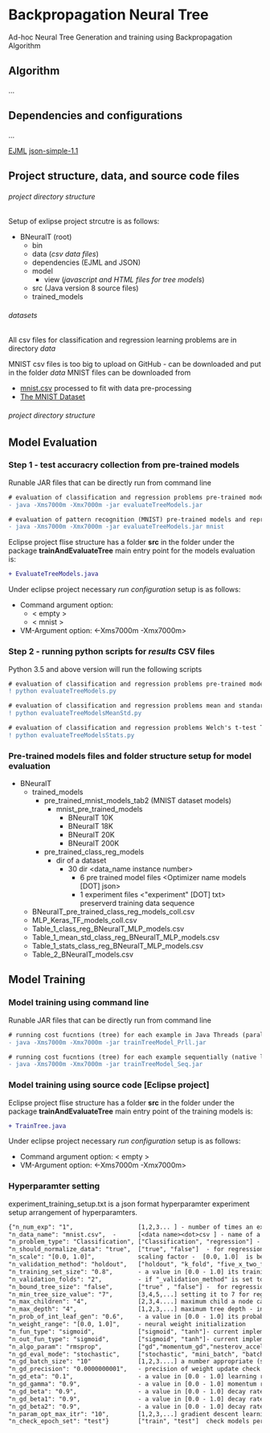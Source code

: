 # Backpropagation Neural Tree
Ad-hoc Neural Tree Generation and training using Backpropagation Algorithm


## Algorithm
...


## Dependencies and configurations
...

[EJML](http://ejml.org/wiki/index.php?title=Main_Page)
[json-simple-1.1](https://mvnrepository.com/artifact/com.googlecode.json-simple/json-simple/1.1.1) 



## Project structure, data, and source code files
###### project directory structure 
Setup of exlipse project strcutre is as follows:
- BNeuralT (root)
  - bin
  - data (*csv data files*)
  - dependencies (EJML and JSON)
  - model
    - view (*javascript and HTML files for tree models*)
  - src (Java version 8 source files)
  - trained_models 
###### datasets
All csv files for classification and regression learning problems are in directory *data*

MNIST csv files is too big to upload on GitHub - can be downloaded and put in the folder *data*
MNIST files can be downloaded from
  - [mnist.csv](https://drive.google.com/file/d/1MVmbNkIsYvxS3apGiyOrAq_dpC5OQ8X_/view) processed to fit with data pre-processing
  - [The MNIST Dataset](http://yann.lecun.com/exdb/mnist/)

###### project directory structure 

## Model Evaluation
### Step 1 - test accuracry collection from pre-trained models
Runable JAR files that can be directly run from command line

```diff
# evaluation of classification and regression problems pre-trained models test accuracy collection
- java -Xms7000m -Xmx7000m -jar evaluateTreeModels.jar

# evaluation of pattern recognition (MNIST) pre-trained models and reproducing results in Table 2
- java -Xms7000m -Xmx7000m -jar evaluateTreeModels.jar mnist
```

Eclipse project flise structure has a folder **src** in the folder under the package **trainAndEvaluateTree** main entry point for the models evaluation is:
```diff
+ EvaluateTreeModels.java
```
Under eclipse project necessary *run configuration* setup is as follows:
* Command argument option: 
  - < empty >
  - < mnist >
* VM-Argument option: <-Xms7000m -Xmx7000m>

### Step 2 - running python scripts for *results* CSV files 
Python 3.5 and above version will run the following scripts

```diff
# evaluation of classification and regression problems pre-trained models and reproducing results in Table 1
! python evaluateTreeModels.py

# evaluation of classification and regression problems mean and standard deviation Table
! python evaluateTreeModelsMeanStd.py

# evaluation of classification and regression problems Welch's t-test Table
! python evaluateTreeModelsStats.py
```

### Pre-trained models files and folder structure setup for model evaluation

- BNeuralT
  - trained_models
    - pre_trained_mnist_models_tab2 (MNIST dataset models)
      - mnist_pre_trained_models
        - BNeuralT 10K
        - BNeuralT 18K
        - BNeuralT 20K
        - BNeuralT 200K
    - pre_trained_class_reg_models
      - dir of a dataset 
        - 30 dir <data_name instance number>
          - 6 pre trained model files <Optimizer name models [DOT] json> 
          - 1 experiment files <"experiment" [DOT] txt> preserverd training data sequence
  - BNeuralT_pre_trained_class_reg_models_coll.csv
  - MLP_Keras_TF_models_coll.csv
  - Table_1_class_reg_BNeuralT_MLP_models.csv
  - Table_1_mean_std_class_reg_BNeuralT_MLP_models.csv
  - Table_1_stats_class_reg_BNeuralT_MLP_models.csv
  - Table_2_BNeuralT_models.csv



## Model Training 

### Model training using command line 
Runable JAR files that can be directly run from command line

```diff
# running cost fucntions (tree) for each example in Java Threads (parallel loop) -  effective for large problems only  
- java -Xms7000m -Xmx7000m -jar trainTreeModel_Prll.jar

# running cost fucntions (tree) for each example sequentially (native loop) -  effective for small problems only
- java -Xms7000m -Xmx7000m -jar trainTreeModel_Seq.jar
```

### Model training using source code [Eclipse project]
Eclipse project flise structure has a folder **src** in the folder under the package **trainAndEvaluateTree** main entry point of the training models is:
```diff
+ TrainTree.java
```

Under eclipse project necessary *run configuration* setup is as follows:
* Command argument option: < empty >
* VM-Argument option: <-Xms7000m -Xmx7000m>


### Hyperparamter setting
experiment_training_setup.txt is a json format hyperparamter experiment setup arrangement of hyperparamters.

```diff
{"n_num_exp": "1",                  [1,2,3... ] - number of times an experiment to be repeated
"n_data_name": "mnist.csv",  -      [<data name><dot>csv ] - name of a dataset
"n_problem_type": "Classification", ["Classification", "regression"] - learning problem type for data pre-processing module depends on problem type definition  
"n_should_normalize_data": "true",  ["true", "false"]  - for regression problems normalization is efective for gradient descent
"n_scale": "[0.0, 1.0]",            scaling factor -  [0.0, 1.0]  is best suited. 
"n_validation_method": "holdout",   ["holdout", "k_fold", "five_x_two_fold"]
"n_training_set_size": "0.8",       - a value in [0.0 - 1.0] its training set size, 0.8 indicates 80%, the rest is test set 
"n_validation_folds": "2",          - if "_validation_method" is set to "k_fold"
"n_bound_tree_size": "false",       ["true" , "false"] -  for regression setting it to true is effective 
"n_min_tree_size_value": "7",       [3,4,5,...] setting it to 7 for regression is effective
"n_max_children": "4",              [2,3,4....] maximum child a node can take
"n_max_depth": "4",                 [1,2,3,...] maximum tree depth - increasing it in small amount icreamently is effective
"n_prob_of_int_leaf_gen": "0.6",    - a value in [0.0 - 1.0] its probability of an internal node is a leaf (terminal) node - effective for reducing tree size
"n_weight_range": "[0.0, 1.0]",     - neural weight initialization
"n_fun_type": "sigmoid",            ["sigmoid", "tanh"]- current implementation take sigmoid for "tanh" and other function enable (uncomment) the implementation or implement them
"n_out_fun_type": "sigmoid",        ["sigmoid", "tanh"]- current implementation take sigmoid for "tanh" and other function enable (uncomment) the implementation or implement them
"n_algo_param": "rmsprop",          ["gd","momentum_gd","nesterov_accelerated_gd","adagrad","rmsprop","adam"] - gradient descent optimizers
"n_gd_eval_mode": "stochastic",     ["stochastic", "mini_batch", "batch"] - stochastic and mini_batch are efective
"n_gd_batch_size": "10"             [1,2,3....] a number appropriate (smaller than training set size)
"n_gd_precision": "0.0000000001",   - precision of weight update check
"n_gd_eta": "0.1",                  - a value in [0.0 - 1.0] learning rate [0.1,0.01, 0.001] are effective learning rates in decreasing order of learning speed
"n_gd_gamma": "0.9",                - a value in [0.0 - 1.0] momentum rate
"n_gd_beta": "0.9",                 - a value in [0.0 - 1.0] decay rates (RMSprop)
"n_gd_beta1": "0.9",                - a value in [0.0 - 1.0] decay rates (Adam) 
"n_gd_beta2": "0.9",                - a value in [0.0 - 1.0] decay rates (Adam)
"n_param_opt_max_itr": "10",        [1,2,3,...] gradient descent learning epochs -  balance it with learning rate 
"n_check_epoch_set": "test"}        ["train", "test"]  check models performance on training set and test set during the learning it on training set.
```

